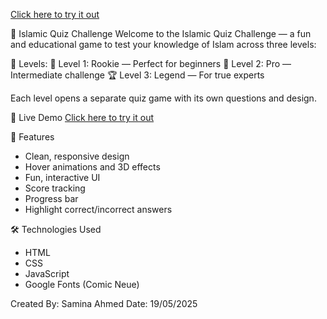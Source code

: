 
[Click here to try it out](https://wwwsamina.github.io/IslamicQuizes/)

🕌 Islamic Quiz Challenge
Welcome to the Islamic Quiz Challenge — a fun and educational game to test your knowledge of Islam across three levels:

🔢 Levels:
🌟 Level 1: Rookie — Perfect for beginners
💪 Level 2: Pro — Intermediate challenge
🏆 Level 3: Legend — For true experts

Each level opens a separate quiz game with its own questions and design.

📂 Live Demo
[Click here to try it out](https://wwwsamina.github.io/IslamicQuizes/)

🚀 Features
- Clean, responsive design
- Hover animations and 3D effects
- Fun, interactive UI
- Score tracking
- Progress bar
- Highlight correct/incorrect answers

🛠️ Technologies Used
- HTML
- CSS
- JavaScript
- Google Fonts (Comic Neue)

Created By: Samina Ahmed
Date: 19/05/2025
